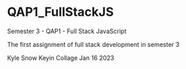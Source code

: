 # QAP1_FullStackJS

Semester 3 - QAP1 - Full Stack JavaScript

The first assignment of full stack development in semester 3

Kyle Snow
Keyin Collage
Jan 16 2023
